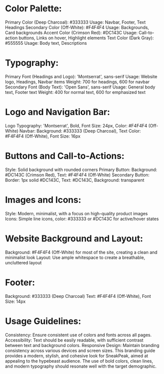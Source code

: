 # Color Palette:
Primary Color (Deep Charcoal): #333333
Usage: Navbar, Footer, Text Headings
Secondary Color (Off-White): #F4F4F4
Usage: Backgrounds, Card backgrounds
Accent Color (Crimson Red): #DC143C
Usage: Call-to-action buttons, Links on hover, Highlight elements
Text Color (Dark Gray): #555555
Usage: Body text, Descriptions
# Typography:
Primary Font (Headings and Logo): 'Montserrat', sans-serif
Usage: Website logo, Headings, Navbar items
Weight: 700 for headings, 600 for navbar
Secondary Font (Body Text): 'Open Sans', sans-serif
Usage: General body text, Footer text
Weight: 400 for normal text, 600 for emphasized text

# Logo and Navigation Bar:
Logo Typography: 'Montserrat', Bold, Font Size: 24px, Color: #F4F4F4 (Off-White)
Navbar: Background: #333333 (Deep Charcoal), Text Color: #F4F4F4 (Off-White), Font Size: 16px

# Buttons and Call-to-Actions:
Style: Solid background with rounded corners
Primary Button: Background: #DC143C (Crimson Red), Text: #F4F4F4 (Off-White)
Secondary Button: Border: 1px solid #DC143C, Text: #DC143C, Background: transparent
# Images and Icons:
Style: Modern, minimalist, with a focus on high-quality product images
Icons: Simple line icons, color: #333333 or #DC143C for active/hover states
# Website Background and Layout:
Background: #F4F4F4 (Off-White) for most of the site, creating a clean and minimalist look
Layout: Use ample whitespace to create a breathable, uncluttered layout
# Footer:
Background: #333333 (Deep Charcoal)
Text: #F4F4F4 (Off-White), Font Size: 14px

# Usage Guidelines:
Consistency: Ensure consistent use of colors and fonts across all pages.
Accessibility: Text should be easily readable, with sufficient contrast between text and background colors.
Responsive Design: Maintain branding consistency across various devices and screen sizes.
This branding guide provides a modern, stylish, and cohesive look for SneakPeak, aimed at appealing to the hypebeast audience. The use of bold colors, clean lines, and modern typography should resonate well with the target demographic.